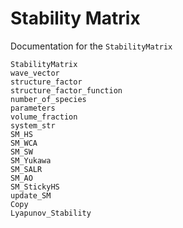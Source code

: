 # Stability Matrix

Documentation for the `StabilityMatrix`

```@docs
StabilityMatrix
wave_vector
structure_factor
structure_factor_function
number_of_species
parameters
volume_fraction
system_str
SM_HS
SM_WCA
SM_SW
SM_Yukawa
SM_SALR
SM_AO
SM_StickyHS
update_SM
Copy
Lyapunov_Stability
```